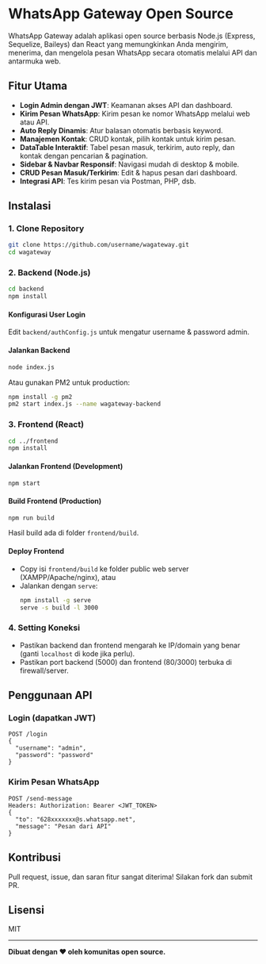 # WhatsApp Gateway Open Source

WhatsApp Gateway adalah aplikasi open source berbasis Node.js (Express, Sequelize, Baileys) dan React yang memungkinkan Anda mengirim, menerima, dan mengelola pesan WhatsApp secara otomatis melalui API dan antarmuka web.

## Fitur Utama
- **Login Admin dengan JWT**: Keamanan akses API dan dashboard.
- **Kirim Pesan WhatsApp**: Kirim pesan ke nomor WhatsApp melalui web atau API.
- **Auto Reply Dinamis**: Atur balasan otomatis berbasis keyword.
- **Manajemen Kontak**: CRUD kontak, pilih kontak untuk kirim pesan.
- **DataTable Interaktif**: Tabel pesan masuk, terkirim, auto reply, dan kontak dengan pencarian & pagination.
- **Sidebar & Navbar Responsif**: Navigasi mudah di desktop & mobile.
- **CRUD Pesan Masuk/Terkirim**: Edit & hapus pesan dari dashboard.
- **Integrasi API**: Tes kirim pesan via Postman, PHP, dsb.

## Instalasi

### 1. Clone Repository
```sh
git clone https://github.com/username/wagateway.git
cd wagateway
```

### 2. Backend (Node.js)
```sh
cd backend
npm install
```

#### Konfigurasi User Login
Edit `backend/authConfig.js` untuk mengatur username & password admin.

#### Jalankan Backend
```sh
node index.js
```
Atau gunakan PM2 untuk production:
```sh
npm install -g pm2
pm2 start index.js --name wagateway-backend
```

### 3. Frontend (React)
```sh
cd ../frontend
npm install
```

#### Jalankan Frontend (Development)
```sh
npm start
```

#### Build Frontend (Production)
```sh
npm run build
```
Hasil build ada di folder `frontend/build`.

#### Deploy Frontend
- Copy isi `frontend/build` ke folder public web server (XAMPP/Apache/nginx), atau
- Jalankan dengan `serve`:
  ```sh
  npm install -g serve
  serve -s build -l 3000
  ```

### 4. Setting Koneksi
- Pastikan backend dan frontend mengarah ke IP/domain yang benar (ganti `localhost` di kode jika perlu).
- Pastikan port backend (5000) dan frontend (80/3000) terbuka di firewall/server.

## Penggunaan API
### Login (dapatkan JWT)
```
POST /login
{
  "username": "admin",
  "password": "password"
}
```

### Kirim Pesan WhatsApp
```
POST /send-message
Headers: Authorization: Bearer <JWT_TOKEN>
{
  "to": "628xxxxxxx@s.whatsapp.net",
  "message": "Pesan dari API"
}
```

## Kontribusi
Pull request, issue, dan saran fitur sangat diterima! Silakan fork dan submit PR.

## Lisensi
MIT

---

**Dibuat dengan ❤️ oleh komunitas open source.**
